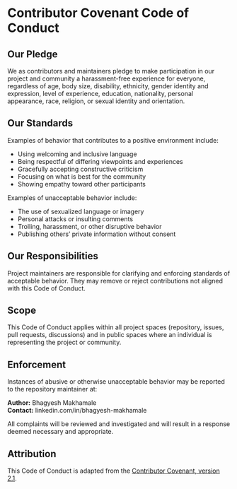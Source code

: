# Contributor Covenant Code of Conduct

## Our Pledge
We as contributors and maintainers pledge to make participation in our project and community a harassment-free experience for everyone, regardless of age, body size, disability, ethnicity, gender identity and expression, level of experience, education, nationality, personal appearance, race, religion, or sexual identity and orientation.

## Our Standards
Examples of behavior that contributes to a positive environment include:
- Using welcoming and inclusive language
- Being respectful of differing viewpoints and experiences
- Gracefully accepting constructive criticism
- Focusing on what is best for the community
- Showing empathy toward other participants

Examples of unacceptable behavior include:
- The use of sexualized language or imagery
- Personal attacks or insulting comments
- Trolling, harassment, or other disruptive behavior
- Publishing others’ private information without consent

## Our Responsibilities
Project maintainers are responsible for clarifying and enforcing standards of acceptable behavior. They may remove or reject contributions not aligned with this Code of Conduct.

## Scope
This Code of Conduct applies within all project spaces (repository, issues, pull requests, discussions) and in public spaces where an individual is representing the project or community.

## Enforcement
Instances of abusive or otherwise unacceptable behavior may be reported to the repository maintainer at:

**Author:** Bhagyesh Makhamale  
**Contact:** linkedin.com/in/bhagyesh-makhamale

All complaints will be reviewed and investigated and will result in a response deemed necessary and appropriate.

## Attribution
This Code of Conduct is adapted from the [Contributor Covenant, version 2.1](https://www.contributor-covenant.org/version/2/1/code_of_conduct.html).
